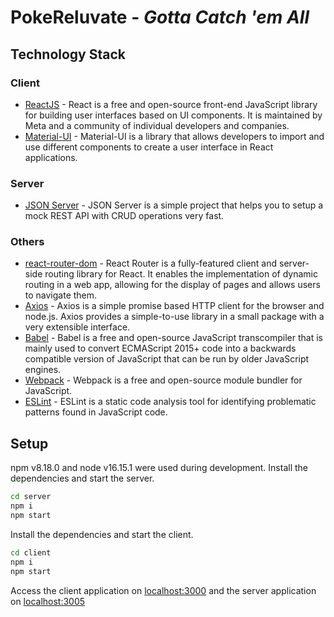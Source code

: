 # PokeReluvate - _Gotta Catch 'em All_

## Technology Stack
### Client
- [ReactJS](https://reactjs.org/) - React is a free and open-source front-end JavaScript library for building user interfaces based on UI components. It is maintained by Meta and a community of individual developers and companies.
- [Material-UI](https://mui.com/) - Material-UI is a library that allows developers to import and use different components to create a user interface in React applications.

### Server
- [JSON Server](https://www.npmjs.com/package/json-server) - JSON Server is a simple project that helps you to setup a mock REST API with CRUD operations very fast.

### Others
- [react-router-dom](https://reactrouter.com/) - React Router is a fully-featured client and server-side routing library for React. It enables the implementation of dynamic routing in a web app, allowing for the display of pages and allows users to navigate them.
- [Axios](https://axios-http.com/) - Axios is a simple promise based HTTP client for the browser and node.js. Axios provides a simple-to-use library in a small package with a very extensible interface.
- [Babel](https://babeljs.io/) - Babel is a free and open-source JavaScript transcompiler that is mainly used to convert ECMAScript 2015+ code into a backwards compatible version of JavaScript that can be run by older JavaScript engines.
- [Webpack](https://webpack.js.org/) - Webpack is a free and open-source module bundler for JavaScript.
- [ESLint](https://eslint.org/) - ESLint is a static code analysis tool for identifying problematic patterns found in JavaScript code.

## Setup
npm v8.18.0 and node v16.15.1 were used during development.
Install the dependencies and start the server.

```sh
cd server
npm i
npm start
```

Install the dependencies and start the client.

```sh
cd client
npm i
npm start
```

Access the client application on [localhost:3000](localhost:3000) and the server application on [localhost:3005](localhost:3005)